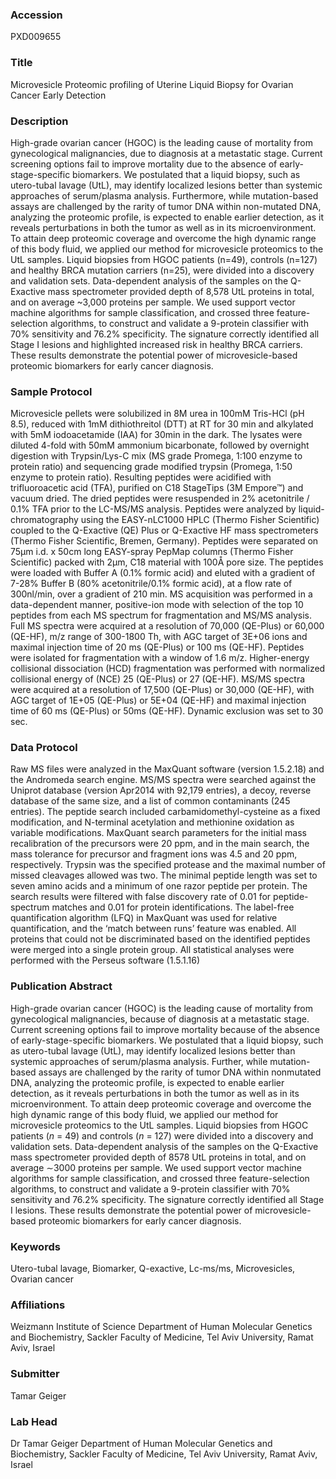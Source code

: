 ### Accession
PXD009655

### Title
Microvesicle Proteomic profiling of Uterine Liquid Biopsy for Ovarian Cancer Early Detection

### Description
High-grade ovarian cancer (HGOC) is the leading cause of mortality from gynecological malignancies, due to diagnosis at a metastatic stage. Current screening options fail to improve mortality due to the absence of early-stage-specific biomarkers. We postulated that a liquid biopsy, such as utero-tubal lavage (UtL), may identify localized lesions better than systemic approaches of serum/plasma analysis. Furthermore, while mutation-based assays are challenged by the rarity of tumor DNA within non-mutated DNA, analyzing the proteomic profile, is expected to enable earlier detection, as it reveals perturbations in both the tumor as well as in its microenvironment. To attain deep proteomic coverage and overcome the high dynamic range of this body fluid, we applied our method for microvesicle proteomics to the UtL samples. Liquid biopsies from HGOC patients (n=49), controls (n=127) and healthy BRCA mutation carriers (n=25), were divided into a discovery and validation sets. Data-dependent analysis of the samples on the Q-Exactive mass spectrometer provided depth of 8,578 UtL proteins in total, and on average ~3,000 proteins per sample. We used support vector machine algorithms for sample classification, and crossed three feature-selection algorithms, to construct and validate a 9-protein classifier with 70% sensitivity and 76.2% specificity. The signature correctly identified all Stage I lesions and highlighted increased risk in healthy BRCA carriers. These results demonstrate the potential power of microvesicle-based proteomic biomarkers for early cancer diagnosis.

### Sample Protocol
Microvesicle pellets were solubilized in 8M urea in 100mM Tris-HCl (pH 8.5), reduced with 1mM dithiothreitol (DTT) at RT for 30 min and alkylated with 5mM iodoacetamide (IAA) for 30min in the dark. The lysates were diluted 4-fold with 50mM ammonium bicarbonate, followed by overnight  digestion with Trypsin/Lys-C mix (MS grade Promega, 1:100 enzyme to protein ratio)  and sequencing grade modified trypsin (Promega, 1:50 enzyme to protein ratio). Resulting peptides were acidified with trifluoroacetic acid (TFA), purified on C18 StageTips (3M Empore™) and vacuum dried. The dried peptides were resuspended in 2% acetonitrile / 0.1% TFA prior to the LC-MS/MS analysis. Peptides were analyzed by liquid-chromatography using the EASY-nLC1000 HPLC (Thermo Fisher Scientific) coupled to the Q-Exactive (QE) Plus or Q-Exactive HF mass spectrometers (Thermo Fisher Scientific, Bremen, Germany). Peptides were separated on 75µm i.d. x 50cm long EASY-spray PepMap columns (Thermo Fisher Scientific) packed with 2µm, C18 material with 100Å pore size. The peptides were loaded with Buffer A (0.1% formic acid) and eluted with a gradient of 7-28% Buffer B (80% acetonitrile/0.1% formic acid), at a flow rate of 300nl/min, over a gradient of 210 min. MS acquisition was performed in a data-dependent manner, positive-ion mode with selection of the top 10 peptides from each MS spectrum for fragmentation and MS/MS analysis. Full MS spectra were acquired at a resolution of 70,000 (QE-Plus) or 60,000 (QE-HF), m/z range of 300-1800 Th, with AGC target of 3E+06 ions and maximal injection time of 20 ms (QE-Plus) or 100 ms (QE-HF). Peptides were isolated for fragmentation with a window of 1.6 m/z. Higher-energy collisional dissociation (HCD) fragmentation was performed with normalized collisional energy of (NCE) 25 (QE-Plus) or 27 (QE-HF). MS/MS spectra were acquired at a resolution of 17,500 (QE-Plus) or 30,000 (QE-HF), with AGC target of 1E+05 (QE-Plus) or 5E+04 (QE-HF) and maximal injection time of 60 ms (QE-Plus) or 50ms (QE-HF).  Dynamic exclusion was set to 30 sec.

### Data Protocol
Raw MS files were analyzed in the MaxQuant software (version 1.5.2.18) and the Andromeda search engine. MS/MS spectra were searched against the Uniprot database (version Apr2014 with 92,179 entries), a decoy, reverse database of the same size, and a list of common contaminants (245 entries). The peptide search included carbamidomethyl-cysteine as a fixed modification, and N-terminal acetylation and methionine oxidation as variable modifications. MaxQuant search parameters for the initial mass recalibration of the precursors were 20 ppm, and in the main search, the mass tolerance for precursor and fragment ions was 4.5 and 20 ppm, respectively. Trypsin was the specified protease and the maximal number of missed cleavages allowed was two. The minimal peptide length was set to seven amino acids and a minimum of one razor peptide per protein. The search results were filtered with false discovery rate of 0.01 for peptide-spectrum matches and 0.01 for protein identifications. The label-free quantification algorithm (LFQ) in MaxQuant was used for relative quantification, and the ‘match between runs’ feature was enabled. All proteins that could not be discriminated based on the identified peptides were merged into a single protein group. All statistical analyses were performed with the Perseus software (1.5.1.16)

### Publication Abstract
High-grade ovarian cancer (HGOC) is the leading cause of mortality from gynecological malignancies, because of diagnosis at a metastatic stage. Current screening options fail to improve mortality because of the absence of early-stage-specific biomarkers. We postulated that a liquid biopsy, such as utero-tubal lavage (UtL), may identify localized lesions better than systemic approaches of serum/plasma analysis. Further, while mutation-based assays are challenged by the rarity of tumor DNA within nonmutated DNA, analyzing the proteomic profile, is expected to enable earlier detection, as it reveals perturbations in both the tumor as well as in its microenvironment. To attain deep proteomic coverage and overcome the high dynamic range of this body fluid, we applied our method for microvesicle proteomics to the UtL samples. Liquid biopsies from HGOC patients (<i>n</i> = 49) and controls (<i>n</i> = 127) were divided into a discovery and validation sets. Data-dependent analysis of the samples on the Q-Exactive mass spectrometer provided depth of 8578 UtL proteins in total, and on average &#x223c;3000 proteins per sample. We used support vector machine algorithms for sample classification, and crossed three feature-selection algorithms, to construct and validate a 9-protein classifier with 70% sensitivity and 76.2% specificity. The signature correctly identified all Stage I lesions. These results demonstrate the potential power of microvesicle-based proteomic biomarkers for early cancer diagnosis.

### Keywords
Utero-tubal lavage, Biomarker, Q-exactive, Lc-ms/ms, Microvesicles, Ovarian cancer

### Affiliations
Weizmann Institute of Science
Department of Human Molecular Genetics and Biochemistry, Sackler Faculty of Medicine, Tel Aviv University, Ramat Aviv, Israel

### Submitter
Tamar Geiger

### Lab Head
Dr Tamar Geiger
Department of Human Molecular Genetics and Biochemistry, Sackler Faculty of Medicine, Tel Aviv University, Ramat Aviv, Israel



